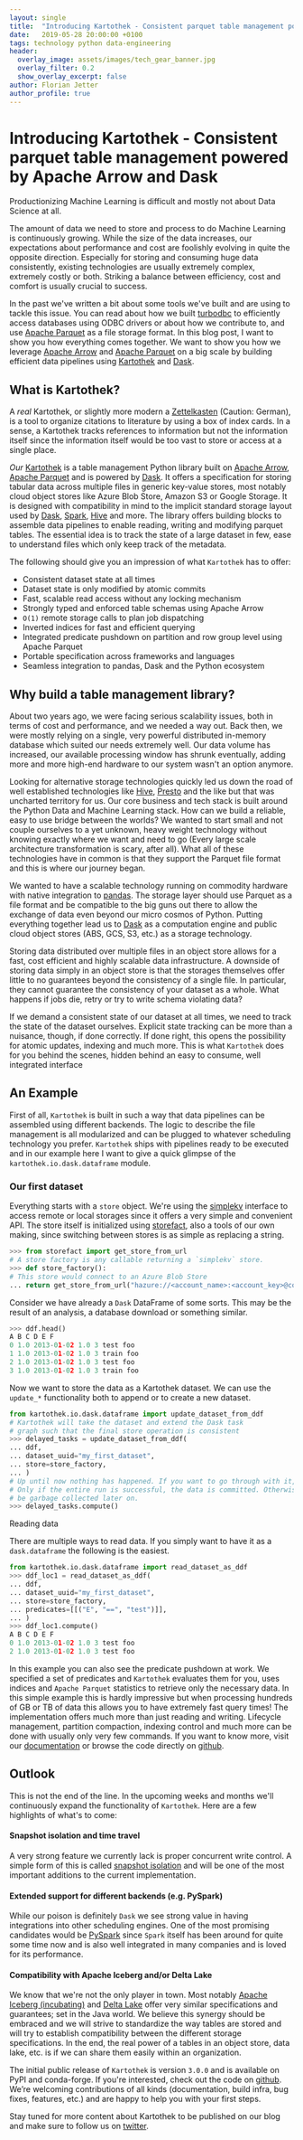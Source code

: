 ```yaml
---
layout: single
title:  "Introducing Kartothek - Consistent parquet table management powered by Apache Arrow and Dask"
date:   2019-05-28 20:00:00 +0100
tags: technology python data-engineering
header:
  overlay_image: assets/images/tech_gear_banner.jpg
  overlay_filter: 0.2
  show_overlay_excerpt: false
author: Florian Jetter
author_profile: true
---
```

# Introducing Kartothek - Consistent parquet table management powered by Apache Arrow and Dask

Productionizing Machine Learning is difficult and mostly not about Data Science
at all.

The amount of data we need to store and process to do Machine Learning is
continuously growing. While the size of the data increases, our expectations
about performance and cost are foolishly evolving in quite the opposite
direction. Especially for storing and consuming huge data consistently, existing
technologies are usually extremely complex, extremely costly or both. Striking a
balance between efficiency, cost and comfort is usually crucial to success.

In the past we've written a bit about some tools we've built and are using to
tackle this issue. You can read about how we built
[turbodbc](https://tech.jda.com/making-of-turbodbc-part-1-wrestling-with-the-side-effects-of-a-c-api/)
to efficiently access databases using ODBC drivers or about how we contribute
to, and use [Apache
Parquet](https://tech.jda.com/efficient-dataframe-storage-with-apache-parquet/)
as a file storage format. In this blog post, I want to show you how everything
comes together. We want to show you how we leverage [Apache
Arrow](https://arrow.apache.org) and [Apache
Parquet](https://parquet.apache.org) on a big scale by building efficient data
pipelines using [Kartothek](https://github.com/JDASoftwareGroup/kartothek) and
[Dask](http://dask.org).

## What is Kartothek?

A _real_ Kartothek, or slightly more modern a
[Zettelkasten](https://de.wikipedia.org/wiki/Zettelkasten) (Caution: German), is
a tool to organize citations to literature by using a box of index cards. In a
sense, a Kartothek tracks references to information but not the information
itself since the information itself would be too vast to store or access at a
single place.

_Our_ [Kartothek](https://github.com/JDASoftwareGroup/kartothek) is a table
management Python library built on [Apache Arrow](https://arrow.apache.org),
[Apache Parquet](https://parquet.apache.org) and is powered by
[Dask](http://dask.org). It offers a specification for storing tabular data
across multiple files in generic key-value stores, most notably cloud object
stores like Azure Blob Store, Amazon S3 or Google Storage. It is designed with
compatibility in mind to the implicit standard storage layout used by
[Dask](http://dask.org), [Spark](https://spark.apache.org),
[Hive](https://hive.apache.org) and more. The library offers building blocks to
assemble data pipelines to enable reading, writing and modifying parquet tables.
The essential idea is to track the state of a large dataset in few, ease to
understand files which only keep track of the metadata.

The following should give you an impression of what `Kartothek` has to offer:
* Consistent dataset state at all times
* Dataset state is only modified by atomic commits
* Fast, scalable read access without any locking mechanism
* Strongly typed and enforced table schemas using Apache Arrow
* `O(1)` remote storage calls to plan job dispatching
* Inverted indices for fast and efficient querying 
* Integrated predicate pushdown on partition and row group level using Apache
  Parquet
* Portable specification across frameworks and languages
* Seamless integration to pandas, Dask and the Python ecosystem

## Why build a table management library?

About two years ago, we were facing serious scalability issues, both in terms of
cost and performance, and we needed a way out. Back then, we were mostly relying
on a single, very powerful distributed in-memory database which suited our needs
extremely well. Our data volume has increased, our available processing window
has shrunk eventually, adding more and more high-end hardware to our system
wasn't an option anymore.

Looking for alternative storage technologies quickly led us down the road of
well established technologies like [Hive](https://hive.apache.org),
[Presto](https://prestodb.github.io) and the like but that was uncharted
territory for us. Our core business and tech stack is built around the Python
Data and Machine Learning stack. How can we build a reliable, easy to use bridge
between the worlds? We wanted to start small and not couple ourselves to a yet
unknown, heavy weight technology without knowing exactly where we want and need
to go (Every large scale architecture transformation is scary, after all). What
all of these technologies have in common is that they support the Parquet file
format and this is where our journey began.

We wanted to have a scalable technology running on commodity hardware with
native integration to [pandas](https://pandas.pydata.org). The storage layer
should use Parquet as a file format and be compatible to the big guns out there
to allow the exchange of data even beyond our micro cosmos of Python. Putting
everything together lead us to [Dask](https://dask.org) as a computation engine
and public cloud object stores (ABS, GCS, S3, etc.) as a storage technology.

Storing data distributed over multiple files in an object store allows for a
fast, cost efficient and highly scalable data infrastructure. A downside of
storing data simply in an object store is that the storages themselves offer
little to no guarantees beyond the consistency of a single file. In particular,
they cannot guarantee the consistency of your dataset as a whole. What happens
if jobs die, retry or try to write schema violating data?

If we demand a consistent state of our dataset at all times, we need to track
the state of the dataset ourselves. Explicit state tracking can be more than a
nuisance, though, if done correctly. If done right, this opens the possibility
for atomic updates, indexing and much more. This is what `Kartothek` does for
you behind the scenes, hidden behind an easy to consume, well integrated
interface


## An Example

First of all, `Kartothek` is built in such a way that data pipelines can be
assembled using different backends. The logic to describe the file management is
all modularized and can be plugged to whatever scheduling technology you prefer.
`Kartothek` ships with pipelines ready to be executed and in our example here I
want to give a quick glimpse of the `kartothek.io.dask.dataframe` module.

### Our first dataset

Everything starts with a `store` object. We're using the
[simplekv](https://github.com/mbr/simplekv) interface to access remote or local
storages since it offers a very simple and convenient API. The store itself is
initialized using [storefact](https://github.com/blue-yonder/storefact), also a
tools of our own making, since switching between stores is as simple as
replacing a string.
```python
>>> from storefact import get_store_from_url
# A store factory is any callable returning a `simplekv` store.
>>> def store_factory():
# This store would connect to an Azure Blob Store
... return get_store_from_url("hazure://<account_name>:<account_key>@container_name")
```
Consider we have already a `Dask` DataFrame of some sorts. This may be the
result of an analysis, a database download or something similar.
```python
>>> ddf.head()
A B C D E F
0 1.0 2013-01-02 1.0 3 test foo
1 1.0 2013-01-02 1.0 3 train foo
2 1.0 2013-01-02 1.0 3 test foo
3 1.0 2013-01-02 1.0 3 train foo
```
Now we want to store the data as a Kartothek dataset. We can use the `update_*`
functionality both to append or to create a new dataset.
```python
from kartothek.io.dask.dataframe import update_dataset_from_ddf
# Kartothek will take the dataset and extend the Dask task
# graph such that the final store operation is consistent
>>> delayed_tasks = update_dataset_from_ddf(
... ddf,
... dataset_uuid="my_first_dataset",
... store=store_factory,
... )
# Up until now nothing has happened. If you want to go through with it, execute the computations on your Dask cluster.
# Only if the entire run is successful, the data is committed. Otherwise, intermediate results are not committed and may
# be garbage collected later on.
>>> delayed_tasks.compute()
```
Reading data

There are multiple ways to read data. If you simply want to have it as a
`dask.dataframe` the following is the easiest.
```python
from kartothek.io.dask.dataframe import read_dataset_as_ddf
>>> ddf_loc1 = read_dataset_as_ddf(
... ddf,
... dataset_uuid="my_first_dataset",
... store=store_factory,
... predicates=[[("E", "==", "test")]],
... )
>>> ddf_loc1.compute()
A B C D E F
0 1.0 2013-01-02 1.0 3 test foo
2 1.0 2013-01-02 1.0 3 test foo
```
In this example you can also see the predicate pushdown at work. We specified a
set of predicates and `Kartothek` evaluates them for you, uses indices and
`Apache Parquet` statistics to retrieve only the necessary data. In this simple
example this is hardly impressive but when processing hundreds of GB or TB of
data this allows you to have extremely fast query times! The implementation
offers much more than just reading and writing. Lifecycle management, partition
compaction, indexing control and much more can be done with usually only very
few commands. If you want to know more, visit our
[documentation](https://kartothek.readthedocs.io/en/latest) or browse the code
directly on [github](https://github.com/JDASoftwareGroup/kartothek).

## Outlook

This is not the end of the line. In the upcoming weeks and months we'll
continuously expand the functionality of `Kartothek`. Here are a few highlights
of what's to come:

#### Snapshot isolation and time travel

A very strong feature we currently lack is proper concurrent write control. A
simple form of this is called [snapshot
isolation](https://en.wikipedia.org/wiki/Snapshot_isolation) and will be one of
the most important additions to the current implementation.

#### Extended support for different backends (e.g. PySpark)

While our poison is definitely `Dask` we see strong value in having integrations
into other scheduling engines. One of the most promising candidates would be
[PySpark](https://spark.apache.org) since `Spark` itself has been around for
quite some time now and is also well integrated in many companies and is loved
for its performance.

#### Compatibility with Apache Iceberg and/or Delta Lake

We know that we're not the only player in town. Most notably [Apache Iceberg
(incubating)](https://iceberg.apache.org) and [Delta Lake](https://delta.io)
offer very similar specifications and guarantees; set in the Java world. We
believe this synergy should be embraced and we will strive to standardize the
way tables are stored and will try to establish compatibility between the
different storage specifications. In the end, the real power of a tables in an
object store, data lake, etc. is if we can share them easily within an
organization.


The initial public release of `Kartothek` is version `3.0.0` and is available on
PyPI and conda-forge. If you're interested, check out the code on
[github](https://github.com/JDASoftwareGroup/kartothek). We’re welcoming
contributions of all kinds (documentation, build infra, bug fixes, features,
etc.) and are happy to help you with your first steps.

Stay tuned for more content about Kartothek to be published on our blog and make
sure to follow us on [twitter](https://twitter.com/TechJda).

